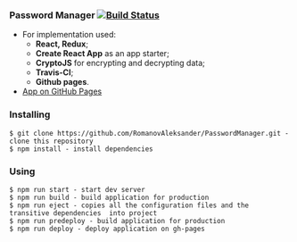 ### Password Manager [![Build Status](https://travis-ci.com/RomanovAleksander/PasswordManager.svg?branch=main)](https://travis-ci.com/github/RomanovAleksander/PasswordManager)

* For implementation used:
    * **React, Redux**;
    * **Create React App** as an app starter;
    * **CryptoJS** for encrypting and decrypting data;
    * **Travis-CI**;
    * **Github pages**.
* [App on GitHub Pages](https://romanovaleksander.github.io/PasswordManager/)

### Installing
```
$ git clone https://github.com/RomanovAleksander/PasswordManager.git - clone this repository
$ npm install - install dependencies
```

### Using
```
$ npm run start - start dev server
$ npm run build - build application for production
$ npm run eject - copies all the configuration files and the transitive dependencies  into project
$ npm run predeploy - build application for production
$ npm run deploy - deploy application on gh-pages
```